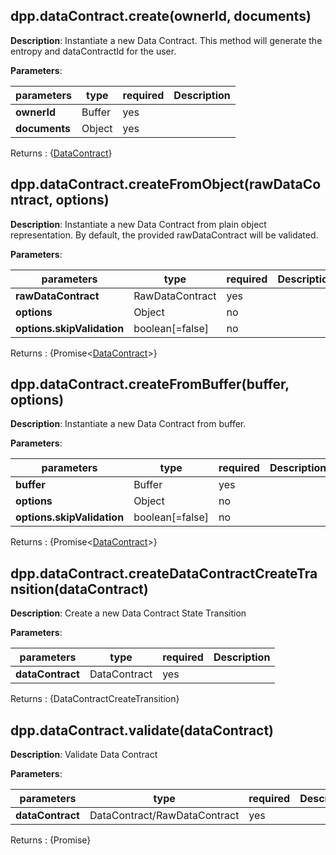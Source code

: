 ## dpp.dataContract.create(ownerId, documents)

**Description**: Instantiate a new Data Contract.
This method will generate the entropy and dataContractId for the user.

**Parameters**:

| parameters                   | type            | required  | Description                                            |
|------------------------------|-----------------|-----------| -------------------------------------------------------|
| **ownerId**                  | Buffer          | yes       |                                                        |
| **documents**                | Object          | yes       |                                                        |

Returns : {[DataContract](../primitives/DataContract.md)}

## dpp.dataContract.createFromObject(rawDataContract, options)

**Description**: Instantiate a new Data Contract from plain object representation.
By default, the provided rawDataContract will be validated.

**Parameters**:

| parameters                   | type            | required | Description                                             |
|------------------------------|-----------------|----------| --------------------------------------------------------|
| **rawDataContract**          | RawDataContract | yes      |                                                         |
| **options**                  | Object          | no       |                                                         |
| **options.skipValidation**   | boolean[=false] | no       |                                                         |

Returns : {Promise<[DataContract](../primitives/DataContract.md)>}

## dpp.dataContract.createFromBuffer(buffer, options)

**Description**: Instantiate a new Data Contract from buffer.

**Parameters**:

| parameters                   | type            | required | Description                                             |
|------------------------------|-----------------|----------| --------------------------------------------------------|
| **buffer**                   | Buffer          | yes      |                                                         |
| **options**                  | Object          | no       |                                                         |
| **options.skipValidation**   | boolean[=false] | no       |                                                         |

Returns : {Promise<[DataContract](../primitives/DataContract.md)>}

## dpp.dataContract.createDataContractCreateTransition(dataContract)

**Description**: Create a new Data Contract State Transition

**Parameters**:

| parameters                   | type            | required | Description                                             |
|------------------------------|-----------------|----------| --------------------------------------------------------|
| **dataContract**             | DataContract    | yes      |                                                         |

Returns : {DataContractCreateTransition}

## dpp.dataContract.validate(dataContract)

**Description**: Validate Data Contract

**Parameters**:

| parameters                   | type                         | required | Description                                             |
|------------------------------|------------------------------|----------| --------------------------------------------------------|
| **dataContract**             | DataContract/RawDataContract | yes      |                                                         |

Returns : {Promise<ValidationResult>}
